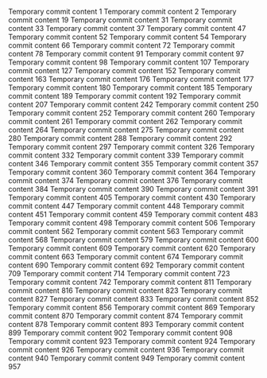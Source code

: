 Temporary commit content 1
Temporary commit content 2
Temporary commit content 19
Temporary commit content 31
Temporary commit content 33
Temporary commit content 37
Temporary commit content 47
Temporary commit content 52
Temporary commit content 54
Temporary commit content 66
Temporary commit content 72
Temporary commit content 78
Temporary commit content 91
Temporary commit content 97
Temporary commit content 98
Temporary commit content 107
Temporary commit content 127
Temporary commit content 152
Temporary commit content 163
Temporary commit content 176
Temporary commit content 177
Temporary commit content 180
Temporary commit content 185
Temporary commit content 189
Temporary commit content 192
Temporary commit content 207
Temporary commit content 242
Temporary commit content 250
Temporary commit content 252
Temporary commit content 260
Temporary commit content 261
Temporary commit content 262
Temporary commit content 264
Temporary commit content 275
Temporary commit content 280
Temporary commit content 288
Temporary commit content 292
Temporary commit content 297
Temporary commit content 326
Temporary commit content 332
Temporary commit content 339
Temporary commit content 346
Temporary commit content 355
Temporary commit content 357
Temporary commit content 360
Temporary commit content 364
Temporary commit content 374
Temporary commit content 376
Temporary commit content 384
Temporary commit content 390
Temporary commit content 391
Temporary commit content 405
Temporary commit content 430
Temporary commit content 447
Temporary commit content 448
Temporary commit content 451
Temporary commit content 459
Temporary commit content 483
Temporary commit content 498
Temporary commit content 506
Temporary commit content 562
Temporary commit content 563
Temporary commit content 568
Temporary commit content 579
Temporary commit content 600
Temporary commit content 609
Temporary commit content 620
Temporary commit content 663
Temporary commit content 674
Temporary commit content 690
Temporary commit content 692
Temporary commit content 709
Temporary commit content 714
Temporary commit content 723
Temporary commit content 742
Temporary commit content 811
Temporary commit content 816
Temporary commit content 823
Temporary commit content 827
Temporary commit content 833
Temporary commit content 852
Temporary commit content 856
Temporary commit content 869
Temporary commit content 870
Temporary commit content 874
Temporary commit content 878
Temporary commit content 893
Temporary commit content 899
Temporary commit content 902
Temporary commit content 908
Temporary commit content 923
Temporary commit content 924
Temporary commit content 926
Temporary commit content 936
Temporary commit content 940
Temporary commit content 949
Temporary commit content 957
